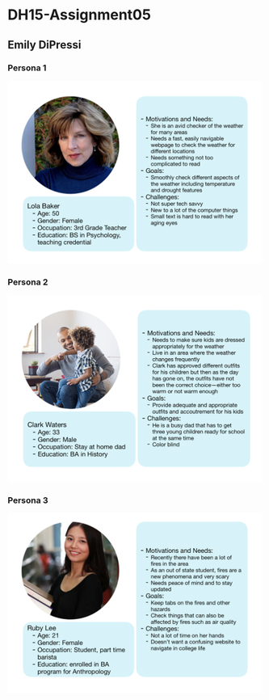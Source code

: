 # DH15-Assignment05
## Emily DiPressi 

### Persona 1
![Lola Baker](lolabaker.png)

### Persona 2
![Clark Waters](clarkwaters.png)

### Persona 3
![Ruby Lee](rubylee.png)
